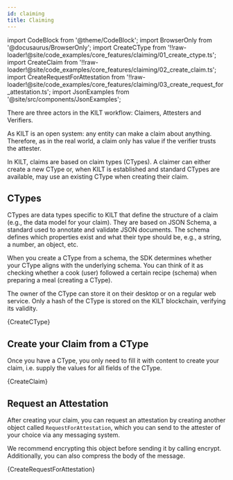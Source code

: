 ```yaml
---
id: claiming
title: Claiming
---
```

import CodeBlock from '@theme/CodeBlock';
import BrowserOnly from '@docusaurus/BrowserOnly';
import CreateCType from '!!raw-loader!@site/code_examples/core_features/claiming/01_create_ctype.ts';
import CreateClaim from '!!raw-loader!@site/code_examples/core_features/claiming/02_create_claim.ts';
import CreateRequestForAttestation from '!!raw-loader!@site/code_examples/core_features/claiming/03_create_request_for_attestation.ts';
import JsonExamples from '@site/src/components/JsonExamples';

There are three actors in the KILT workflow: Claimers, Attesters and Verifiers.

As KILT is an open system: any entity can make a claim about anything. Therefore, as in the real world, a claim only has value if the verifier trusts the attester.

In KILT, claims are based on claim types (CTypes). A claimer can either create a new CType or, when KILT is established and standard CTypes are available, may use an existing CType when creating their claim.

## CTypes

CTypes are data types specific to KILT that define the structure of a claim (e.g., the data model for your claim). They are based on JSON Schema, a standard used to annotate and validate JSON documents. The schema defines which properties exist and what their type should be, e.g., a string, a number, an object, etc.

When you create a CType from a schema, the SDK determines whether your CType aligns with the underlying schema. You can think of it as checking whether a cook (user) followed a certain recipe (schema) when preparing a meal (creating a CType).

The owner of the CType can store it on their desktop or on a regular web service. Only a hash of the CType is stored on the KILT blockchain, verifying its validity.

<CodeBlock className="language-js">
  {CreateCType}
</CodeBlock>

## Create your Claim from a CType

Once you have a CType, you only need to fill it with content to create your claim, i.e. supply the values for all fields of the CType.

<CodeBlock className="language-js">
  {CreateClaim}
</CodeBlock>

## Request an Attestation

After creating your claim, you can request an attestation by creating another object called `RequestForAttestation`, which you can send to the attester of your choice via any messaging system.

We recommend encrypting this object before sending it by calling encrypt. Additionally, you can also compress the body of the message.

<CodeBlock className="language-js">
  {CreateRequestForAttestation}
</CodeBlock>

<JsonExamples />

